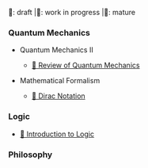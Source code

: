 
🌱: draft |🌿: work in progress |🌲: mature

### Quantum Mechanics

- Quantum Mechanics II 
  - [🌱 Review of Quantum Mechanics](notes/qm_ii/qm_review.md)

- Mathematical Formalism
  - [🌱 Dirac Notation](notes/qm_dirac_notation.md)
 

### Logic

- [🌱 Introduction to Logic](notes/logic_intro.md)

### Philosophy